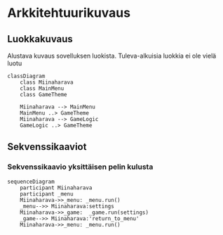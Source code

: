 # Arkkitehtuurikuvaus  
## Luokkakuvaus
Alustava kuvaus sovelluksen luokista. Tuleva-alkuisia luokkia ei ole vielä luotu  

```mermaid
classDiagram
    class Miinaharava
    class MainMenu
    class GameTheme

    Miinaharava --> MainMenu
    MainMenu ..> GameTheme
    Miinaharava --> GameLogic
    GameLogic ..> GameTheme
```

## Sekvenssikaaviot

### Sekvenssikaavio yksittäisen pelin kulusta
```mermaid
sequenceDiagram
    participant Miinaharava
    participant _menu
    Miinaharava->>_menu: _menu.run()
    _menu-->> Miinaharava:settings
    Miinaharava->>_game:  _game.run(settings) 
    _game-->> Miinaharava:'return_to_menu'
    Miinaharava->>_menu: _menu.run()
```

